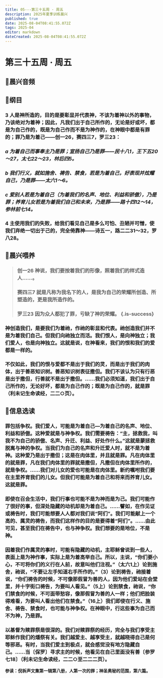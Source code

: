 ```yaml
---
title: 05---第三十五周 · 周五
description: 2025年夏季训练晨兴
published: true
date: 2025-08-04T08:41:55.072Z
tags: 2025-04
editor: markdown
dateCreated: 2025-08-04T08:41:55.072Z
---
```


# 第三十五周 · 周五
## 🎵晨兴音频

## 📖纲目

### 3    人是神所造的，目的是要彰显并代表神，不该为着神以外的事物，乃该绝对为着神；因此，凡我们出于自己所作的，无论是好或坏，都是为自己作的，既是为自己作而不是为神作的，在神眼中都是有罪的；罪乃是为着己——创一26，赛四三7，罗三23：

### *a    为着自己而事奉主乃是罪；宣扬自己乃是罪——民十八1，王下五20～27，太七22～23，林后四5。*

### *b    我们行义，就如施舍、祷告、禁食，若是为着自己，好表现并炫耀自己，乃是罪——太六1～6。*

### *c    爱别人若是为着自己（为着我们的名声、地位、利益和骄傲），乃是罪；养育儿女若是为着我们自己和未来，乃是罪——路十四12～14，参林前七14。*

### 4    主使用我们的失败，给我们看见自己是多么可怕、丑陋并可憎，使我们弃绝一切出于己的，完全倚靠神——诗五一，路二二31～32，罗八28。

## 📖晨兴喂养

>### **创一26    神说，我们要按着我们的形像，照着我们的样式造人……。**
>
>### **赛四三7    就是凡称为我名下的人，是我为自己的荣耀所创造、所塑造的，更是我所造作的。**
>
>### **罗三23    因为众人都犯了罪，亏缺了神的荣耀。** {.is-success}

### 神创造我们，是要我们为着祂，作祂的彰显和代表。祂创造我们并不是为着我们自己。但我们向祂独立而活。我们恨人，是向神独立；我们爱人，也是向神独立。这就是说，在神看来，我们的恨和我们的爱都是一样的。

### 不仅如此，我们的恨与爱都不是出于我们的灵，而是出于我们的肉体，出于善恶知识树。善恶知识树表征撒但。我们不该认为只有行恶是出于撒但，行善就不是出于撒但。……我们必须知道，我们出于自己所作的，无论好坏，都是为自己作的；既是为自己作的，就是罪（利未记生命读经，二二○页）。

## 📖信息选读

### 罪包括争权。我们爱人，可能是为着自己—为着自己的名声、地位、利益和骄傲。这种爱就是与神争权。我们需要祷告：“主，拯救我，叫我不为自己的骄傲、名声、升迁、利益、好处作什么。”这就是蒙拯救脱离与神的争权。当我们为自己的名声和升迁爱人时，就不是为着神。这种爱乃是出于撒但；这是在肉体里，并且就是罪。凡在肉体里的就是罪，凡在我们肉体里的罪就是撒但，凡撒但在肉体里所作的，就是争权。……我们对儿女的爱也可能是在肉体里。新约嘱咐我们要在主里养育我们的儿女。但我们可能是为着自己和将来而养育儿女。这就是罪。

### 即使在召会生活中，我们行事也可能不是为神而是为己。我们可能作了很好的事，但深处隐藏的动机却是为着自己。……譬如，在作见证或祷告时，我们可能想要人人都对我们说“阿们”。我们可能献上一个高的、属灵的祷告，而我们这样作的目的是要得着“阿们”。……由此可见，甚至我们在祷告中，也与神争权。我们想要的是地位，不是神。

### 因着我们作属灵的事时，可能有隐藏的动机，主耶稣曾说到一些人，表面上是为神作事，实际上是为着高举自己。所以，主说，“你们要小心，不可将你们的义行在人前，故意叫他们注视。”（太六1上）论到施舍，祂说，“不要让左手知道右手所作的。”（3）论到祷告，祂接着说，“你们祷告的时候，不可像那假冒为善的人，因为他们爱站在会堂里，并十字街口祷告，为要叫人看见。”（5上）论到禁食，祂说，“你们禁食的时候，不可面带愁容，像那假冒为善的人一样；他们把脸装得难看，为要叫人看出他们在禁食。”（16上）我们即使在行义、施舍、祷告、禁食时，也可能与神争权。在神眼中，行这些事为自己而不为神，乃是罪。

### 以基督为赎罪祭是很深的。我们对赎罪祭的经历，完全与我们享受主耶稣作我们的燔祭有关。我们越爱主、越享受主，就越晓得自己是何等邪恶。有时，当我们爱主到极点，就会感觉没有地方隐藏自己。……当〔保罗〕寻求主的时候，他看见在自己里面没有善〔参罗七18〕（利未记生命读经，二二○至二二二页）。

**参读：倪柝声文集第一辑第八册，人第一次的罪；神圣奥秘的范围，第六篇。**
<!-- Google tag (gtag.js) -->
<script async src="https://www.googletagmanager.com/gtag/js?id=G-1P8709Z16T"></script>
<script>
  window.dataLayer = window.dataLayer || [];
  function gtag(){dataLayer.push(arguments);}
  gtag('js', new Date());

  gtag('config', 'G-1P8709Z16T');
</script>